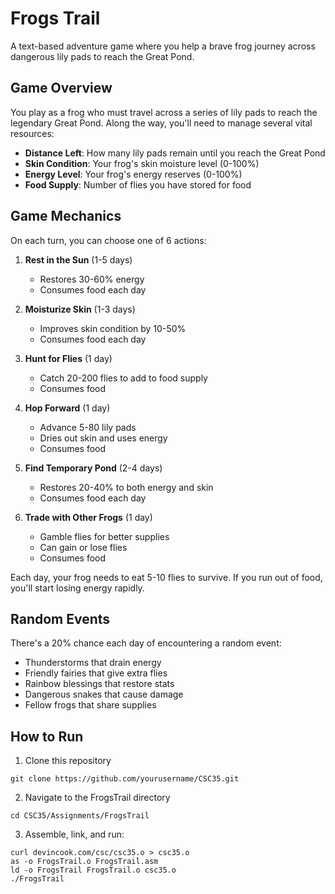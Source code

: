 # Frogs Trail

A text-based adventure game where you help a brave frog journey across dangerous lily pads to reach the Great Pond.

## Game Overview

You play as a frog who must travel across a series of lily pads to reach the legendary Great Pond. Along the way, you'll need to manage several vital resources:

- **Distance Left**: How many lily pads remain until you reach the Great Pond
- **Skin Condition**: Your frog's skin moisture level (0-100%)
- **Energy Level**: Your frog's energy reserves (0-100%)
- **Food Supply**: Number of flies you have stored for food

## Game Mechanics

On each turn, you can choose one of 6 actions:

1. **Rest in the Sun** (1-5 days)
   - Restores 30-60% energy
   - Consumes food each day

2. **Moisturize Skin** (1-3 days)
   - Improves skin condition by 10-50%
   - Consumes food each day

3. **Hunt for Flies** (1 day)
   - Catch 20-200 flies to add to food supply
   - Consumes food

4. **Hop Forward** (1 day)
   - Advance 5-80 lily pads
   - Dries out skin and uses energy
   - Consumes food

5. **Find Temporary Pond** (2-4 days)
   - Restores 20-40% to both energy and skin
   - Consumes food each day

6. **Trade with Other Frogs** (1 day)
   - Gamble flies for better supplies
   - Can gain or lose flies
   - Consumes food

Each day, your frog needs to eat 5-10 flies to survive. If you run out of food, you'll start losing energy rapidly.

## Random Events

There's a 20% chance each day of encountering a random event:
- Thunderstorms that drain energy
- Friendly fairies that give extra flies
- Rainbow blessings that restore stats
- Dangerous snakes that cause damage
- Fellow frogs that share supplies

## How to Run

1. Clone this repository

```
git clone https://github.com/yourusername/CSC35.git
```

2. Navigate to the FrogsTrail directory

```
cd CSC35/Assignments/FrogsTrail
```

3. Assemble, link, and run:

```
curl devincook.com/csc/csc35.o > csc35.o
as -o FrogsTrail.o FrogsTrail.asm
ld -o FrogsTrail FrogsTrail.o csc35.o
./FrogsTrail
```
